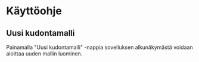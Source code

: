 # Käyttöohje

## Uusi kudontamalli
Painamalla "Uusi kudontamalli" -nappia sovelluksen alkunäkymästä voidaan aloittaa uuden mallin luominen. 
